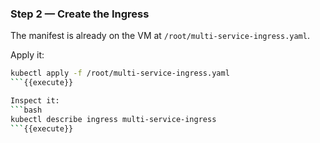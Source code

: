 ### Step 2 — Create the Ingress

The manifest is already on the VM at `/root/multi-service-ingress.yaml`.

Apply it:
```bash
kubectl apply -f /root/multi-service-ingress.yaml
```{{execute}}

Inspect it:
```bash
kubectl describe ingress multi-service-ingress
```{{execute}}
